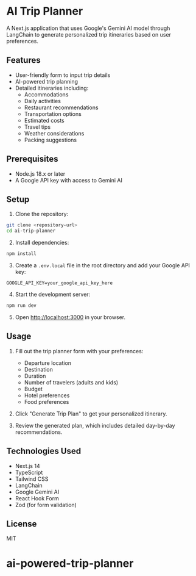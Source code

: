 # AI Trip Planner

A Next.js application that uses Google's Gemini AI model through LangChain to generate personalized trip itineraries based on user preferences.

## Features

- User-friendly form to input trip details
- AI-powered trip planning
- Detailed itineraries including:
  - Accommodations
  - Daily activities
  - Restaurant recommendations
  - Transportation options
  - Estimated costs
  - Travel tips
  - Weather considerations
  - Packing suggestions

## Prerequisites

- Node.js 18.x or later
- A Google API key with access to Gemini AI

## Setup

1. Clone the repository:
```bash
git clone <repository-url>
cd ai-trip-planner
```

2. Install dependencies:
```bash
npm install
```

3. Create a `.env.local` file in the root directory and add your Google API key:
```
GOOGLE_API_KEY=your_google_api_key_here
```

4. Start the development server:
```bash
npm run dev
```

5. Open [http://localhost:3000](http://localhost:3000) in your browser.

## Usage

1. Fill out the trip planner form with your preferences:
   - Departure location
   - Destination
   - Duration
   - Number of travelers (adults and kids)
   - Budget
   - Hotel preferences
   - Food preferences

2. Click "Generate Trip Plan" to get your personalized itinerary.

3. Review the generated plan, which includes detailed day-by-day recommendations.

## Technologies Used

- Next.js 14
- TypeScript
- Tailwind CSS
- LangChain
- Google Gemini AI
- React Hook Form
- Zod (for form validation)

## License

MIT
# ai-powered-trip-planner
